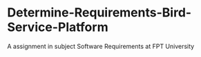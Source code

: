 # Determine-Requirements-Bird-Service-Platform
A assignment in subject Software Requirements at FPT University 

